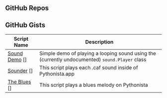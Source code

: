 GitHub Repos
------------

GitHub Gists
------------

| Script Name        | Description   | 
| -------------      | ------------- | 
| [Sound Demo] []   | Simple demo of playing a looping sound using the (currently undocumented) `sound.Player` class |
| [Sounder] []      | This script plays each .caf sound inside of Pythonista.app      |
| [The Blues] []    | This script plays a blues melody on Pythonista      |


[Sound Demo]: https://gist.github.com/omz/10023837
[Sounder]: https://gist.github.com/cclauss/6462976
[The Blues]: https://gist.github.com/cclauss/5073235